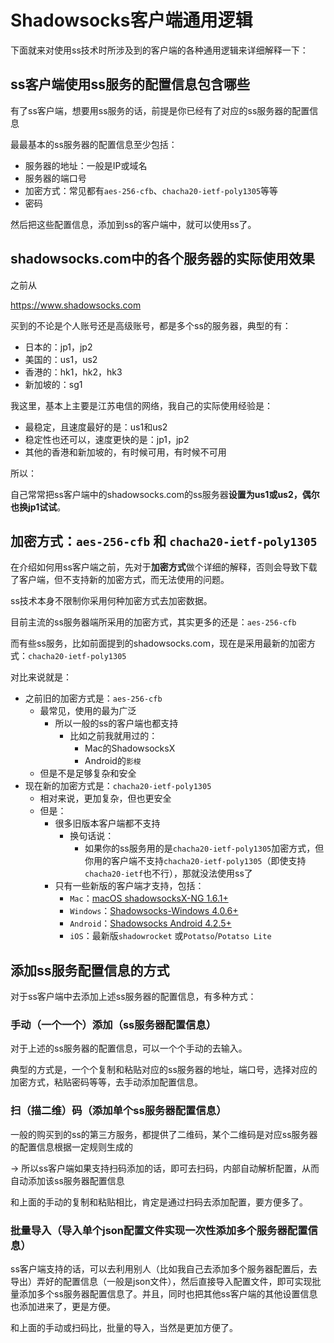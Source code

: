 # Shadowsocks客户端通用逻辑

下面就来对使用ss技术时所涉及到的客户端的各种通用逻辑来详细解释一下：

## ss客户端使用ss服务的配置信息包含哪些

有了ss客户端，想要用ss服务的话，前提是你已经有了对应的ss服务器的配置信息

最最基本的ss服务器的配置信息至少包括：

* 服务器的地址：一般是IP或域名
* 服务器的端口号
* 加密方式：常见都有`aes-256-cfb`、`chacha20-ietf-poly1305`等等
* 密码

然后把这些配置信息，添加到ss的客户端中，就可以使用ss了。

## shadowsocks.com中的各个服务器的实际使用效果

之前从

https://www.shadowsocks.com

买到的不论是个人账号还是高级账号，都是多个ss的服务器，典型的有：

* 日本的：jp1，jp2
* 美国的：us1，us2
* 香港的：hk1，hk2，hk3
* 新加坡的：sg1

我这里，基本上主要是江苏电信的网络，我自己的实际使用经验是：

* 最稳定，且速度最好的是：us1和us2
* 稳定性也还可以，速度更快的是：jp1，jp2
* 其他的香港和新加坡的，有时候可用，有时候不可用

所以：

自己常常把ss客户端中的shadowsocks.com的ss服务器**设置为us1或us2，偶尔也换jp1试试**。

## 加密方式：`aes-256-cfb` 和 `chacha20-ietf-poly1305`

在介绍如何用ss客户端之前，先对于**加密方式**做个详细的解释，否则会导致下载了客户端，但不支持新的加密方式，而无法使用的问题。

ss技术本身不限制你采用何种加密方式去加密数据。

目前主流的ss服务器端所采用的加密方式，其实更多的还是：`aes-256-cfb`

而有些ss服务，比如前面提到的shadowsocks.com，现在是采用最新的加密方式：`chacha20-ietf-poly1305`

对比来说就是：

* 之前旧的加密方式是：`aes-256-cfb`
  * 最常见，使用的最为广泛
    * 所以一般的ss的客户端也都支持
      * 比如之前我就用过的：
        * Mac的ShadowsocksX
        * Android的`影梭`
  * 但是不是足够复杂和安全
* 现在新的加密方式是：`chacha20-ietf-poly1305`
  * 相对来说，更加复杂，但也更安全
  * 但是：
    * 很多旧版本客户端都不支持
      * 换句话说：
        * 如果你的ss服务用的是`chacha20-ietf-poly1305`加密方式，但你用的客户端不支持`chacha20-ietf-poly1305`（即使支持`chacha20-ietf`也不行），那就没法使用ss了
    * 只有一些新版的客户端才支持，包括：
      * `Mac`：[macOS shadowsocksX-NG 1.6.1+](https://github.com/shadowsocks/ShadowsocksX-NG/releases)
      * `Windows`：[Shadowsocks-Windows 4.0.6+](https://github.com/shadowsocks/shadowsocks-windows/releases)
      * `Android`：[Shadowsocks Android 4.2.5+](https://github.com/shadowsocks/shadowsocks-android/releases)
      * `iOS`：最新版`shadowrocket` 或`Potatso`/`Potatso Lite`

## 添加ss服务配置信息的方式

对于ss客户端中去添加上述ss服务器的配置信息，有多种方式：

### 手动（一个一个）添加（ss服务器配置信息）

对于上述的ss服务器的配置信息，可以一个个手动的去输入。

典型的方式是，一个个复制和粘贴对应的ss服务器的地址，端口号，选择对应的加密方式，粘贴密码等等，去手动添加配置信息。

### 扫（描二维）码（添加单个ss服务器配置信息）

一般的购买到的ss的第三方服务，都提供了二维码，某个二维码是对应ss服务器的配置信息根据一定规则生成的

-> 所以ss客户端如果支持扫码添加的话，即可去扫码，内部自动解析配置，从而自动添加该ss服务器配置信息

和上面的手动的复制和粘贴相比，肯定是通过扫码去添加配置，要方便多了。

### 批量导入（导入单个json配置文件实现一次性添加多个服务器配置信息）

ss客户端支持的话，可以去利用别人（比如我自己去添加多个服务器配置后，去导出）弄好的配置信息（一般是json文件），然后直接导入配置文件，即可实现批量添加多个ss服务器配置信息了。并且，同时也把其他ss客户端的其他设置信息也添加进来了，更是方便。

和上面的手动或扫码比，批量的导入，当然是更加方便了。
